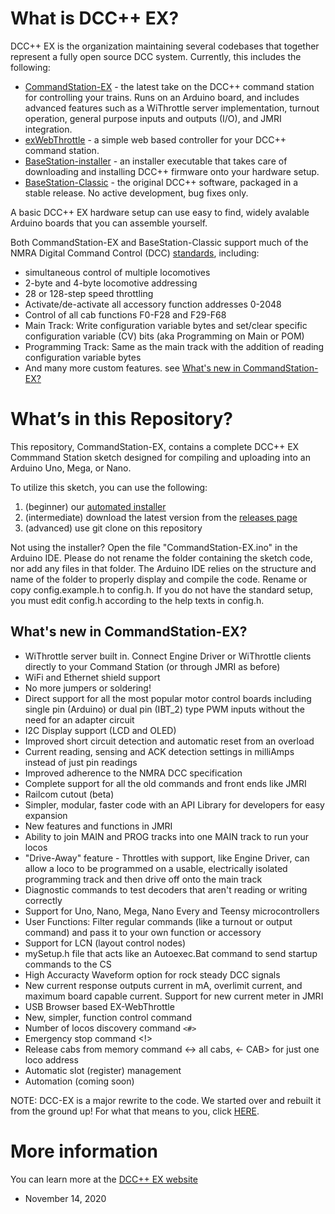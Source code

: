 # What is DCC++ EX?
DCC++ EX is the organization maintaining several codebases that together represent a fully open source DCC system. Currently, this includes the following:

* [CommandStation-EX](https://github.com/DCC-EX/CommandStation-EX/releases) - the latest take on the DCC++ command station for controlling your trains. Runs on an Arduino board, and includes advanced features such as a WiThrottle server implementation, turnout operation, general purpose inputs and outputs (I/O), and JMRI integration.
* [exWebThrottle](https://github.com/DCC-EX/exWebThrottle) - a simple web based controller for your DCC++ command station.
* [BaseStation-installer](https://github.com/DCC-EX/BaseStation-Installer) - an installer executable that takes care of downloading and installing DCC++ firmware onto your hardware setup.
* [BaseStation-Classic](https://github.com/DCC-EX/BaseStation-Classic) - the original DCC++ software, packaged in a stable release. No active development, bug fixes only.

A basic DCC++ EX hardware setup can use easy to find, widely avalable Arduino boards that you can assemble yourself.

Both CommandStation-EX and BaseStation-Classic support much of the NMRA Digital Command Control (DCC) [standards](http://www.nmra.org/dcc-working-group "NMRA DCC Working Group"), including:

* simultaneous control of multiple locomotives
* 2-byte and 4-byte locomotive addressing
* 28 or 128-step speed throttling
* Activate/de-activate all accessory function addresses 0-2048
* Control of all cab functions F0-F28 and F29-F68
* Main Track: Write configuration variable bytes and set/clear specific configuration variable (CV) bits (aka Programming on Main or POM)
* Programming Track: Same as the main track with the addition of reading configuration variable bytes
* And many more custom features. see [What's new in CommandStation-EX?](#whats-new-in-commandstation-ex)


# What’s in this Repository?

This repository, CommandStation-EX, contains a complete DCC++ EX Commmand Station sketch designed for compiling and uploading into an Arduino Uno, Mega, or Nano.

To utilize this sketch, you can use the following: 

1. (beginner) our [automated installer](https://github.com/DCC-EX/BaseStation-Installer)
2. (intermediate) download the latest version from the [releases page](https://github.com/DCC-EX/CommandStation-EX/releases)
3. (advanced) use git clone on this repository 

Not using the installer? Open the file "CommandStation-EX.ino" in the
Arduino IDE. Please do not rename the folder containing the sketch
code, nor add any files in that folder. The Arduino IDE relies on the
structure and name of the folder to properly display and compile the
code. Rename or copy config.example.h to config.h. If you do not have 
the standard setup, you must edit config.h according to the help texts 
in config.h.

## What's new in CommandStation-EX?

* WiThrottle server built in. Connect Engine Driver or WiThrottle clients directly to your Command Station (or through JMRI as before)
* WiFi and Ethernet shield support
* No more jumpers or soldering!
* Direct support for all the most popular motor control boards including single pin (Arduino) or dual pin (IBT_2) type PWM inputs without the need for an adapter circuit
* I2C Display support (LCD and OLED)
* Improved short circuit detection and automatic reset from an overload
* Current reading, sensing and ACK detection settings in milliAmps instead of just pin readings
* Improved adherence to the NMRA DCC specification
* Complete support for all the old commands and front ends like JMRI
* Railcom cutout (beta)
* Simpler, modular, faster code with an API Library for developers for easy expansion
* New features and functions in JMRI
* Ability to join MAIN and PROG tracks into one MAIN track to run your locos
* "Drive-Away" feature - Throttles with support, like Engine Driver, can allow a loco to be programmed on a usable, electrically isolated programming track and then drive off onto the main track
* Diagnostic commands to test decoders that aren't reading or writing correctly
* Support for Uno, Nano, Mega, Nano Every and Teensy microcontrollers
* User Functions: Filter regular commands (like a turnout or output command) and pass it to your own function or accessory
* Support for LCN (layout control nodes)
* mySetup.h file that acts like an Autoexec.Bat command to send startup commands to the CS
* High Accuracty Waveform option for rock steady DCC signals
* New current response outputs current in mA, overlimit current, and maximum board capable current. Support for new current meter in JMRI
* USB Browser based EX-WebThrottle
* New, simpler, function control command
* Number of locos discovery command `<#>`
* Emergency stop command <!>
* Release cabs from memory command <-> all cabs, <- CAB> for just one loco address
* Automatic slot (register) management 
* Automation (coming soon)

NOTE: DCC-EX is a major rewrite to the code. We started over and rebuilt it from the ground up! For what that means to you, click [HERE](notes/rewrite.md).

# More information
You can learn more at the [DCC++ EX website](https://dcc-ex.com/)

- November 14, 2020
